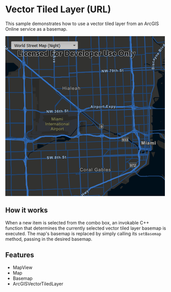 # Vector Tiled Layer (URL)

This sample demonstrates how to use a vector tiled layer from an ArcGIS Online service as a basemap.

![](screenshot.png)

## How it works

When a new item is selected from the combo box, an invokable C++ function that determines the currently selected vector tiled layer basemap is executed. The map's basemap is replaced by simply calling its `setBasemap` method, passing in the desired basemap.

## Features
- MapView
- Map
- Basemap
- ArcGISVectorTiledLayer
